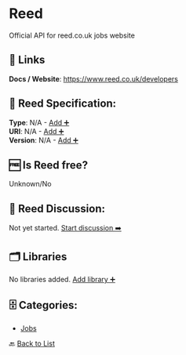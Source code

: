 # Reed

Official API for reed.co.uk jobs website

##  🔗 Links
**Docs / Website**: https://www.reed.co.uk/developers

## 🧬 Reed Specification:
**Type**: N/A - [Add ➕](https://github.com/apis-list/apis-list/edit/main/apis/reed/reed.yaml)  
**URI**: N/A - [Add ➕](https://github.com/apis-list/apis-list/edit/main/apis/reed/reed.yaml)  
**Version**: N/A - [Add ➕](https://github.com/apis-list/apis-list/edit/main/apis/reed/reed.yaml)

## 🆓 Is Reed free?
 Unknown/No 

## 💬 Reed Discussion:
Not yet started. [Start discussion ➡️](https://github.com/apis-list/apis-list/discussions/new)

## 🗂️ Libraries

No libraries added. [Add library ➕](https://github.com/apis-list/apis-list/edit/main/apis/reed/reed.yaml)    


## 🗄️ Categories:
- [Jobs](https://github.com/apis-list/apis-list#jobs-)

🔙  [Back to List](https://github.com/apis-list/apis-list)
